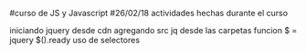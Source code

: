 #curso de JS y Javascript
#26/02/18
actividades hechas durante el curso

iniciando jquery desde cdn
agregando src jq desde las carpetas
funcion $ = jquery
$().ready
uso de selectores
